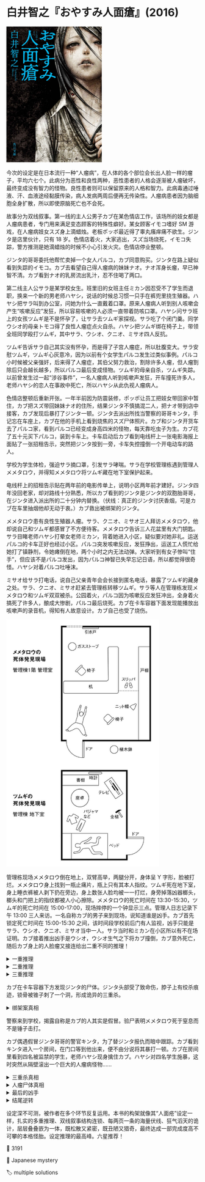 # 白井智之『おやすみ人面瘡』(2016)

<img src=images/2016_cover.jpg width=250/>

今次的设定是在日本流行一种“人瘤病”，在人体的各个部位会长出人脸一样的瘤子，平均六七个。此病分为恶性和良性两种，恶性患者的人格会逐渐被人瘤破坏，最终变成没有智力的怪物。良性患者则可以保留原来的人格和智力。此病毒通过唾液、汗、血液途经黏膜传染，病人发病两周后便再无传染性。人瘤病患者因为脑细胞全身扩散，所以即使原脑死亡也不会死。

故事分为双线叙事。第一线的主人公男子カブ在某色情店工作，该场所的妓女都是人瘤病患者，专门用来满足变态顾客的特殊性癖好。某女顾客イモコ嗜好 SM 游戏，在人瘤病妓女スズ身上滴蜡烛。老板ポッポ最近得了睾丸瘙痒痛不欲生。ジンタ是店里伙计，只有 18 岁。色情店着火，大家逃出，スズ当场烧死，イモコ失踪，警方推测是她滴蜡烛的时候不小心引发火灾。色情店停业整顿。

ジンタ的哥哥委托他帮忙卖掉一个女人パルコ，カブ同意购买。ジンタ在路上疑似看到失踪的イモコ。カブ去看望自己得人瘤病的妹妹ナオ。ナオ浑身长瘤，早已神智不清。カブ看到ナオ的乳房流出乳汁，忍不住喝了两口。

第二线主人公サラ是某学校女生。班里旧的女班主任ミカン因忍受不了学生而退职，换来一个新的男老师ハヤシ，说话的时候总习惯一只手在裤兜里挠生殖器。ハヤシ把サラ叫到办公室，问她为什么一直戴着口罩。原来人瘤病人听到别人咳嗽会产生“咳嗽反应”发狂，所以容易咳嗽的人必须一直带着防咳口罩。ハヤシ问サラ班上的女孩ツムギ是不是怀孕了，让サラ去ツムギ家探视。サラ吃了个闭门羹。同学ウシオ的母亲トモコ得了良性人瘤症点火自杀。ハヤシ把ツムギ绑在椅子上，带领全班同学殴打ツムギ，其中サラ、ウシオ、クニオ、ミサオ四人反抗。

ツムギ告诉サラ自己其实没有怀孕，而是得了子宫人瘤症，所以肚腹变大。サラ安慰ツムギ，ツムギ心灰意冷，因为以前有个女学生パルコ发生过类似事例。パルコ小时候被父亲强奸，后来得了人瘤症，其伯父努力救治，割除许多人瘤，但人瘤割除后只会越长越多，所以パルコ最后变成怪物。ツムギ的母亲自杀，ツムギ失踪。以前曾发生过一起“涉谷事件”，一名人瘤病人听到咳嗽声发狂，开车撞死许多人，老师ハヤシ的恋人在事故中死亡，所以ハヤシ从此仇视人瘤病人。

色情店整顿后重新开张。一年半前因为防震装修，ポッポ让员工把妓女带回家中暂住，カブ把スズ带回妹妹ナオ的住所，结果ジンタ不慎搞混二人，把ナオ带到店中接客，カブ发现后暴打了ジンタ一顿。ジンタ去派出所找当警察的哥哥キンタ，手记忘在车座上，カブ在他的手机上看到烧焦的スズ尸体照片。カブ和ジンタ开货车去了パルコ家，看到パルコ已经变成身高四米的怪物，每天靠吃虫子为生。カブ花了五十元买下パルコ，装到卡车上。卡车启动后カブ看到电线杆上一张电影海报上面贴了一张招租告示，突然把ジンタ按到一旁，卡车失控撞倒一个开电动车的路人。

学校为学生体检，强迫サラ摘口罩，引发サラ哮喘。サラ在学校管理栋遇到管理人メメタロウ，并得知メメタロウ将ツムギ藏在地下室保护起来。

电线杆上的招租告示贴在两年前的电影传单上，说明小区两年前才建好。ジンタ四年没回老家，却对路线十分熟悉，所以カブ看到的ジンタ是ジンタ的双胞胎哥哥，在ジンタ进入派出所的二十分钟内替换。（伏线：真正的ジンタ讨厌香烟，可是カブ在车里抽烟他却无动于衷。）カブ救出被绑架的ジンタ。

メメタロウ患有良性生殖器人瘤。サラ、クニオ、ミサオ三人拜访メメタロウ，他却说自己和ツムギ都感冒了不方便待客。メメタロウ告诉三人花盆里有大门钥匙。サラ目睹老师ハヤシ打晕女老师ミカン，背着她进入小区，疑似要对她非礼。运送パルコ的卡车正好也经过小区。パルコ突发咳嗽反应，发狂挣出，运送工人慌忙给她打了镇静剂，令她瘫倒在地，两个小时之内无法动弹。大家听到有女子惨叫“住手”，但应该不是パルコ发出，因为パルコ神智已失早忘记日语，所以都觉得很奇怪。ハヤシ对着パルコ吐唾沫。

ミサオ给サラ打电话，说自己父亲青年会会长接到匿名电话，暴露了ツムギ的藏身之处。サラ、クニオ、ミサオ赶紧去管理栋转移ツムギ。サラ等人在管理栋发现メメタロウ和ツムギ双双被杀。公园着火，パルコ因为咳嗽反应发狂冲出，全身着火搞死了许多人，酿成大惨剧，パルコ最后烧死。カブ在卡车容器下面发现能播放出咳嗽声的录音机，得知有人故意设计。カブ自己也受了烧伤。

<img src=images/2016_death_scenes.jpg width=400/>

管理栋现场メメタロウ倒在地上，双臂高举，两腿分开，身体呈 Y 字形，脸被打烂。メメタロウ身上找到一瓶止痛片，瓶上只有其本人指纹。ツムギ死在地下室，身上睡衣裤被人剥下扔在旁边，身上数张人脸均被一一打烂，身旁掉落凶器榔头，榔头和门把上的指纹都被人小心擦除。メメタロウ的死亡时间在 13:30-15:30，ツムギ的死亡时间在 15:00-17:00，现场摔停的一个钟显示三点。管理人日志记录下午 13:00 三人来访。一名自称カブ的男子来到现场，说知道谁是凶手。カブ首先锁定死亡时间在 15:00-15:30 之间，该时间段学校前后门有人监视，凶手只能是サラ、ウシオ、クニオ、ミサオ当中一人。サラ当时和ミカン在小区所以有不在场证明。カブ接着推出凶手是ウシオ，ウシオ生气之下将カブ撞倒，カブ意外死亡，随后カブ身上的人脸瘤又接连给出二重不同的推理！

<details><summary>一重推理</summary>
メメタロウ头痛找药房拿药，药房不给，只好空手而还。现场メメタロウ身上的药只能是凶手给的。药瓶上留有メメタロウ的指纹，凶手仔细擦除榔头和门把上的指纹，却没有擦除药瓶上的指纹，是因为不担心在药瓶上留下指纹。凶手是手烧伤没有指纹的ウシオ，他并不是真的要擦除指纹，而是要把嫌疑导向别人。
</details>

<details><summary>二重推理</summary>
メメタロウ身上有药瓶是因为凶手和メメタロウ争斗时划坏了裤子，所以凶手和メメタロウ交换裤子，药瓶是凶手带在身上的。凶手满足三个条件：身上带药，身穿校服裤子，没时间回家。凶手是クニオ。
</details>

<details><summary>三重推理</summary>
凶手没有拿走现场药瓶是因为当时不知道，サラ、クニオ、ミサオ三人来到现场后发现后メメタロウ身上药瓶，凶手那时才发觉。サラ有不在场证明，クニオ中途出去叫警察，只有ミサオ有机会调换药瓶。凶手是ミサオ。
</details>

カブ在卡车容器下方发现ジンタ的尸体。ジンタ头部受了致命伤，脖子上有绞杀痕迹，锁骨被锥子刺了一个洞，形成诡异的三重杀。

<details><summary>绑架案真相</summary>
ジンタ被カブ解救出来之后曾提到过パルコ吃虫子的事情。如果和カブ一起去パルコ家的ジンタ其实是ジンタ的哥哥假冒，那么ジンタ不应该知道パルコ吃虫子的事情，这个矛盾说明被解救出来的ジンタ也是ジンタ的哥哥假冒。ジンタ的哥哥假冒ジンタ被カブ识破之后，再次假冒“被绑架的ジンタ”被カブ解救！杀死ジンタ的凶手是ジンタ的哥哥。其实ジンタ早已死亡，ジンタ的哥哥冒充他是为了假装他还活着，给自己制造不在场证明。
</details>

警察来到学校，揭露自称是カブ的人其实是假冒。验尸表明メメタロウ死于窒息而不是锤子击打。

カブ偶遇假冒ジンタ哥哥的警官キンタ，为了替ジンタ报仇而暗中跟踪。カブ看到キンタ进入一个房间，在门口等到他出来，便不由分说将其暴打一顿。カブ在房间里看到四名被监禁的学生，老师ハヤシ现身擒住カブ。ハヤシ对四名学生施暴，这时突然从隔壁滚出一个巨大的人瘤病怪物……

<details><summary>三重杀真相</summary>
三个疑问：
<ol>
<li>女客人イモコ来店里的时候穿了外套看不出性别，可是ジンタ知道イモコ的性别。（伏线：ポッポ听了ジンタ的话反问“月经”？）</li>
<li>ジンタ手机照片中的烧焦尸体黏着烧焦的衣服，但スズ与イモコ玩 SM 时已脱光，所以烧焦尸体不是スズ。</li>
<li>运送パルコ的途中カブ曾经咳嗽，可是パルコ当时没有发狂，只是发出呻吟声。</li>
</ol>

真相：ジンタ想救出恋人パルコ，在运送パルコ的中途交换货车，用录音机播放呻吟声，假装パルコ在车上。ジンタ杀死イモコ之后放火，烧焦尸体不是人瘤病妓女スズ而是イモコ。ジンタ偷出スズ，不断割去スズ身上的人瘤使其变成大怪物，用来替换パルコ。公园因咳嗽反应发狂的怪物不是パルコ而是スズ，スズ冲出时ジンタ脑部受到撞击死亡，但ジンタ身上的人瘤令其不死。被人瘤控制的ジンタ为了止血所以勒住自己脖子，为了呼气所以在锁骨上开洞，于是身上留下了三重杀的伤口。结尾出现的怪物是パルコ，后来被现身的ジンタ安抚。
</details>

<details><summary>人瘤尸体真相</summary>
老师ハヤシ＝色情店老板ポッポ（伏线：睾丸瘙痒）。

サラ和ハヤシ＝ポッポ在小区目睹怪物パルコ冲出来被工人打了镇静剂，恰好ツムギ被杀时喊“住手”。如果警察调查ツムギ的死亡时间，ハヤシ＝ポッポ便会知道パルコ冲出来的时间，由此可推知工人是将パルコ送回小区，而不是将她运离小区，那样ジンタ的营救计划便会露馅。ジンタ和キンタ为了拯救计划，只好想诡计伪造ツムギ的死亡时间。キンタ在附近得到一具早先死亡的路人尸体（伏线：卡车失控撞倒路人），想把路人尸体运到管理室，让人认为ツムギ和路人同时死亡，好将ツムギ的死亡时间提前。ジンタ给ミサオ的父亲打了匿名电话，キンタ搬运尸体时发现学校前后门有学生监视，无奈メメタロウ只好自己扮演尸体。メメタロウ用锤子将自己睾丸人瘤打烂，假扮成打烂的人脸，头藏在裤子里，双臂分开扮演双腿，双腿戴手套扮演双手。案发后キンタ再将打烂人脸的路人尸体抽空搬入现场，假冒メメタロウ的尸体。
</details>

<details><summary>最后的凶手</summary>
两个条件矛盾：
<ol>
<li>メメタロウ的日志记载他每天 15:30 准时检查门窗上锁，所以杀死ツムギ的凶手必须在 15:30 之前进入管理栋，提前将窗户打开为之后进入做准备，因此凶手是 13:00 来的サラ、クニオ、ミサオ中的一人。サラ有不在场证明可以排除，所以凶手是クニオ、ミサオ中一人。</li>
<li>按照パルコ逃跑的时间推算，ツムギ的死亡时间在 16:00 之后。凶手等待了半个小时才行凶，是因为给ウシオ的母亲トモコ唱超度经（伏线：トモコ点火自杀，15:40 死亡），所以凶手知道トモコ的事情。クニオ、ミサオ都不知道トモコ的事情。</li>
</ol>

矛盾的根源在于“死亡时刻＝尖叫时刻＝16:00”这个假设。凶手是サラ，她的舌头上长了人瘤，所以长期戴防咳口罩掩饰。サラ和ハヤシ在小区的时候咬自己舌头发出人瘤惨叫，冒充ツムギ的叫声，给自己提供不在场证明。サラ杀死ツムギ的动机是为了减轻她的痛苦。
</details>

<details><summary>结尾逆转</summary>
死去的スズ其实是カブ的妹妹ナオ，二人身份交换。伏线：ジンタ搞错スズ、ナオ身份，ナオ流出乳汁其实是スズ怀孕。
</details>

设定深不可测，被作者在多个环节反复运用。本书的构架就像其“人面疮”设定一样，扎实的多重推理、双线叙事结构连锁、每两页一条的海量伏线、狂气滔天的诡计，层层叠叠嵌为一体，既松散又紧密，既丑陋又猎奇，最终达成一部完成度高不可攀的本格怪胎。设定推理的最高峰。六星推荐！

:link: 3191

:file_folder: Japanese mystery

:label: multiple solutions
